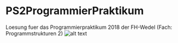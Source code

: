 # PS2ProgrammierPraktikum
Loesung fuer das Programmierpraktikum 2018 der FH-Wedel (Fach: Programmstrukturen 2)
![alt text](PS2ProgrammierPraktikum/otherDocs/GUIScreenshot/200918.png?raw=true "Title")
